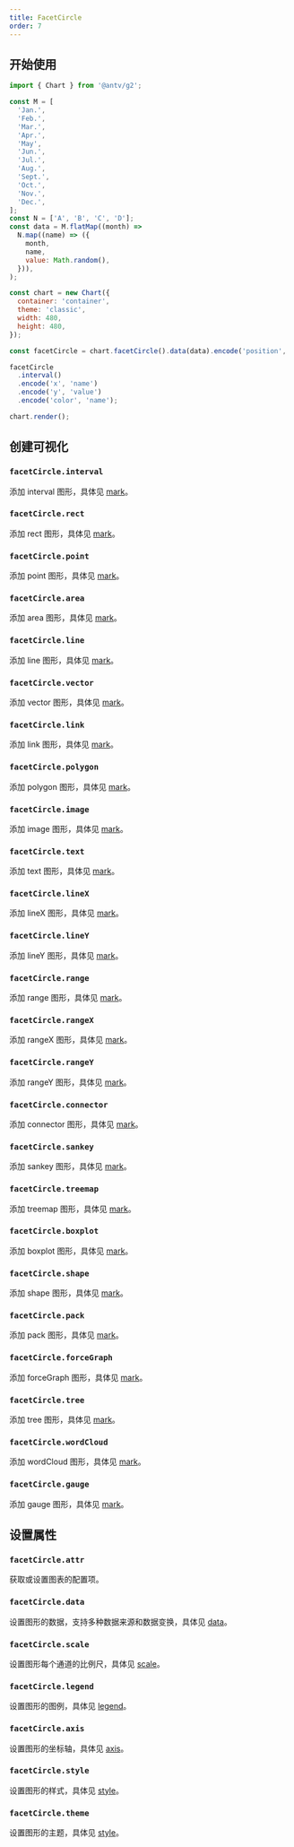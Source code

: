 ```yaml
---
title: FacetCircle
order: 7
---
```


## 开始使用

```js
import { Chart } from '@antv/g2';

const M = [
  'Jan.',
  'Feb.',
  'Mar.',
  'Apr.',
  'May',
  'Jun.',
  'Jul.',
  'Aug.',
  'Sept.',
  'Oct.',
  'Nov.',
  'Dec.',
];
const N = ['A', 'B', 'C', 'D'];
const data = M.flatMap((month) =>
  N.map((name) => ({
    month,
    name,
    value: Math.random(),
  })),
);

const chart = new Chart({
  container: 'container',
  theme: 'classic',
  width: 480,
  height: 480,
});

const facetCircle = chart.facetCircle().data(data).encode('position', 'month');

facetCircle
  .interval()
  .encode('x', 'name')
  .encode('y', 'value')
  .encode('color', 'name');

chart.render();
```

## 创建可视化

### `facetCircle.interval`

添加 interval 图形，具体见 [mark](/spec/mark/interval)。

### `facetCircle.rect`

添加 rect 图形，具体见 [mark](/spec/mark/rect)。

### `facetCircle.point`

添加 point 图形，具体见 [mark](/spec/mark/point)。

### `facetCircle.area`

添加 area 图形，具体见 [mark](/spec/mark/area)。

### `facetCircle.line`

添加 line 图形，具体见 [mark](/spec/mark/line)。

### `facetCircle.vector`

添加 vector 图形，具体见 [mark](/spec/mark/vector)。

### `facetCircle.link`

添加 link 图形，具体见 [mark](/spec/mark/link)。

### `facetCircle.polygon`

添加 polygon 图形，具体见 [mark](/spec/mark/polygon)。

### `facetCircle.image`

添加 image 图形，具体见 [mark](/spec/mark/image)。

### `facetCircle.text`

添加 text 图形，具体见 [mark](/spec/mark/text)。

### `facetCircle.lineX`

添加 lineX 图形，具体见 [mark](/spec/mark/lineX)。

### `facetCircle.lineY`

添加 lineY 图形，具体见 [mark](/spec/mark/lineY)。

### `facetCircle.range`

添加 range 图形，具体见 [mark](/spec/mark/range)。

### `facetCircle.rangeX`

添加 rangeX 图形，具体见 [mark](/spec/mark/rangeX)。

### `facetCircle.rangeY`

添加 rangeY 图形，具体见 [mark](/spec/mark/rangeY)。

### `facetCircle.connector`

添加 connector 图形，具体见 [mark](/spec/mark/connector)。

### `facetCircle.sankey`

添加 sankey 图形，具体见 [mark](/spec/mark/sankey)。

### `facetCircle.treemap`

添加 treemap 图形，具体见 [mark](/spec/mark/treemap)。

### `facetCircle.boxplot`

添加 boxplot 图形，具体见 [mark](/spec/mark/boxplot)。

### `facetCircle.shape`

添加 shape 图形，具体见 [mark](/spec/mark/shape)。

### `facetCircle.pack`

添加 pack 图形，具体见 [mark](/spec/mark/pack)。

### `facetCircle.forceGraph`

添加 forceGraph 图形，具体见 [mark](/spec/mark/forceGraph)。

### `facetCircle.tree`

添加 tree 图形，具体见 [mark](/spec/mark/tree)。

### `facetCircle.wordCloud`

添加 wordCloud 图形，具体见 [mark](/spec/mark/wordCloud)。

### `facetCircle.gauge`

添加 gauge 图形，具体见 [mark](/spec/mark/gauge)。

## 设置属性

### `facetCircle.attr`

获取或设置图表的配置项。

### `facetCircle.data`

设置图形的数据，支持多种数据来源和数据变换，具体见 [data](/api/data/overview)。

### `facetCircle.scale`

设置图形每个通道的比例尺，具体见 [scale](/api/scale/overview)。

### `facetCircle.legend`

设置图形的图例，具体见 [legend](/api/component/legend)。

### `facetCircle.axis`

设置图形的坐标轴，具体见 [axis](/api/component/axis)。

### `facetCircle.style`

设置图形的样式，具体见 [style](/api/style/overview)。

### `facetCircle.theme`

设置图形的主题，具体见 [style](/api/theme/overview)。
